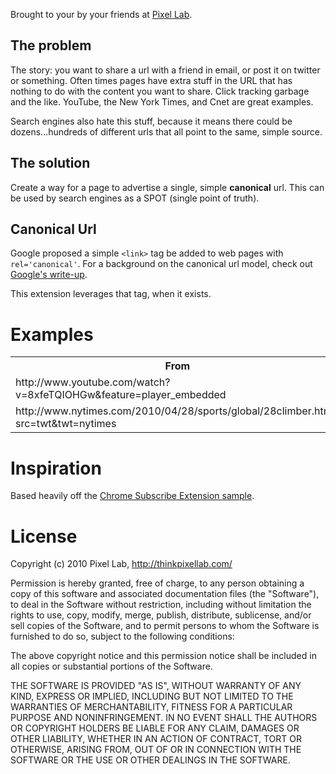 Brought to your by your friends at [Pixel Lab](http://thinkpixellab.com).

## The problem ##

The story: you want to share a url with a friend in email, or post it on twitter or something. Often times pages have extra stuff in the URL that has nothing to do with the content you want to share. Click tracking garbage and the like. YouTube, the New York Times, and Cnet are great examples.

Search engines also hate this stuff, because it means there could be dozens...hundreds of different urls that all point to the same, simple source.

## The solution ##

Create a way for a page to advertise a single, simple **canonical** url. This can be used by search engines as a SPOT (single point of truth).

## Canonical Url ##
Google proposed a simple `<link>` tag be added to web pages with `rel='canonical'`. For a background on the canonical url model, check out [Google's write-up](http://googlewebmastercentral.blogspot.com/2009/02/specify-your-canonical.html).

This extension leverages that tag, when it exists.

# Examples #

<table><tr>
<th>From</th><th>To</th>
</tr><tr>
<td>http://www.youtube.com/watch?v=8xfeTQIOHGw&feature=player_embedded</td>
<td>http://www.youtube.com/watch?v=8xfeTQIOHGw</td>
</tr><tr>
<td>http://www.nytimes.com/2010/04/28/sports/global/28climber.html?src=twt&twt=nytimes</td>
<td>http://www.nytimes.com/2010/04/28/sports/global/28climber.html</td>
</tr></table>

# Inspiration #

Based heavily off the [Chrome Subscribe Extension sample](http://src.chromium.org/viewvc/chrome/trunk/src/chrome/test/data/extensions/subscribe_page_action/).

# License #

Copyright (c) 2010 Pixel Lab, http://thinkpixellab.com/

Permission is hereby granted, free of charge, to any person obtaining a copy of this software and associated documentation files (the "Software"), to deal in the Software without restriction, including without limitation the rights to use, copy, modify, merge, publish, distribute, sublicense, and/or sell copies of the Software, and to permit persons to whom the Software is furnished to do so, subject to the following conditions:

The above copyright notice and this permission notice shall be included in all copies or substantial portions of the Software.

THE SOFTWARE IS PROVIDED "AS IS", WITHOUT WARRANTY OF ANY KIND, EXPRESS OR IMPLIED, INCLUDING BUT NOT LIMITED TO THE WARRANTIES OF MERCHANTABILITY, FITNESS FOR A PARTICULAR PURPOSE AND NONINFRINGEMENT. IN NO EVENT SHALL THE AUTHORS OR COPYRIGHT HOLDERS BE LIABLE FOR ANY CLAIM, DAMAGES OR OTHER LIABILITY, WHETHER IN AN ACTION OF CONTRACT, TORT OR OTHERWISE, ARISING FROM, OUT OF OR IN CONNECTION WITH THE SOFTWARE OR THE USE OR OTHER DEALINGS IN THE SOFTWARE.
